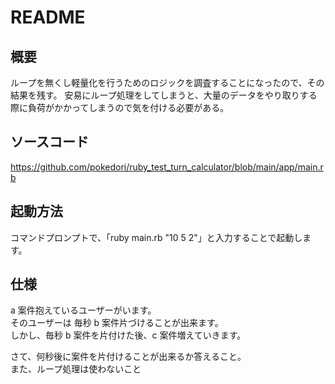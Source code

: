 # README

## 概要
ループを無くし軽量化を行うためのロジックを調査することになったので、その結果を残す。
安易にループ処理をしてしまうと、大量のデータをやり取りする際に負荷がかかってしまうので気を付ける必要がある。

## ソースコード
https://github.com/pokedori/ruby_test_turn_calculator/blob/main/app/main.rb

## 起動方法
コマンドプロンプトで、「ruby main.rb "10 5 2"」と入力することで起動します。

## 仕様
a 案件抱えているユーザーがいます。<br>
そのユーザーは 毎秒 b 案件片づけることが出来ます。<br>
しかし、毎秒 b 案件を片付けた後、c 案件増えていきます。<br>

さて、何秒後に案件を片付けることが出来るか答えること。<br>
また、ループ処理は使わないこと<br>
